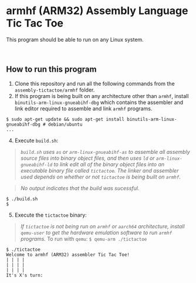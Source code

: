 # armhf (ARM32) Assembly Language Tic Tac Toe

This program should be able to run on any Linux system.

&nbsp;

## How to run this program
1. Clone this repository and run all the following commands from the `assembly-tictactoe/armhf` folder.
2. If this program is being built on any architecture other than `armhf`, install `binutils-arm-linux-gnueabihf-dbg` which contains the assembler and link editor required to assemble and link `armhf` programs.
```console
$ sudo apt-get update && sudo apt-get install binutils-arm-linux-gnueabihf-dbg # debian/ubuntu
...
```
4. Execute `build.sh`:
> _`build.sh` uses `as` or `arm-linux-gnueabihf-as` to assemble all assembly source files into binary object files, and then uses `ld` or `arm-linux-gnueabihf-ld` to link edit all of the binary object files into an executable binary file called `tictactoe`. The linker and assembler used depends on whether or not `tictactoe` is being built on `armhf`._

> _No output indicates that the build was sucessful._
```console
$ ./build.sh
$
```
5. Execute the `tictactoe` binary:
> _If `tictactoe` is not being run on `armhf` or `aarch64` architecture, install `qemu-user` to get the hardware emulation software to run `armhf` programs._
> To run with `qemu`: `$ qemu-arm ./tictactoe`
```console
$ ./tictactoe
Welcome to armhf (ARM32) assembler Tic Tac Toe!
| | | |
| | | |
| | | |
It's X's turn:
```
